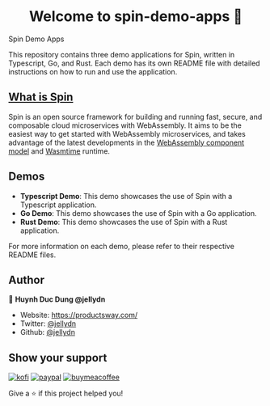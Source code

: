 <h1 align="center">Welcome to spin-demo-apps 👋</h1>
<p>
  Spin Demo Apps
</p>

This repository contains three demo applications for Spin, written in Typescript, Go, and Rust. Each demo has its own README file with detailed instructions on how to run and use the application.

## [What is Spin](./Spin.md)

Spin is an open source framework for building and running fast, secure, and
composable cloud microservices with WebAssembly. It aims to be the easiest way
to get started with WebAssembly microservices, and takes advantage of the latest
developments in the
[WebAssembly component model](https://github.com/WebAssembly/component-model)
and [Wasmtime](https://wasmtime.dev/) runtime.

## Demos

- **Typescript Demo**: This demo showcases the use of Spin with a Typescript application.
- **Go Demo**: This demo showcases the use of Spin with a Go application.
- **Rust Demo**: This demo showcases the use of Spin with a Rust application.

For more information on each demo, please refer to their respective README files.

## Author

👤 **Huynh Duc Dung @jellydn**

- Website: https://productsway.com/
- Twitter: [@jellydn](https://twitter.com/jellydn)
- Github: [@jellydn](https://github.com/jellydn)

## Show your support

[![kofi](https://img.shields.io/badge/Ko--fi-F16061?style=for-the-badge&logo=ko-fi&logoColor=white)](https://ko-fi.com/dunghd)
[![paypal](https://img.shields.io/badge/PayPal-00457C?style=for-the-badge&logo=paypal&logoColor=white)](https://paypal.me/dunghd)
[![buymeacoffee](https://img.shields.io/badge/Buy_Me_A_Coffee-FFDD00?style=for-the-badge&logo=buy-me-a-coffee&logoColor=black)](https://www.buymeacoffee.com/dunghd)

Give a ⭐️ if this project helped you!
